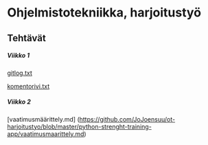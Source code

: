 # Ohjelmistotekniikka, harjoitustyö

## Tehtävät

##### Viikko 1

[gitlog.txt](https://github.com/JoJoensuu/ot-harjoitustyo/blob/master/laskarit/viikko1/gitlog.txt)

[komentorivi.txt](https://github.com/JoJoensuu/ot-harjoitustyo/blob/master/laskarit/viikko1/komentorivi.txt)

##### Viikko 2
[vaatimusmäärittely.md] (https://github.com/JoJoensuu/ot-harjoitustyo/blob/master/python-strenght-training-app/vaatimusmaarittely.md)
